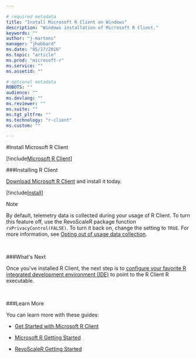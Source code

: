 ```yaml
---

# required metadata
title: "Install Microsoft R Client on Windows"
description: "Windows installation of Microsoft R Client."
keywords: ""
author: "j-martens"
manager: "jhubbard"
ms.date: "05/17/2016"
ms.topic: "article"
ms.prod: "microsoft-r"
ms.service: ""
ms.assetid: ""

# optional metadata
ROBOTS: ""
audience: ""
ms.devlang: ""
ms.reviewer: ""
ms.suite: ""
ms.tgt_pltfrm: ""
ms.technology: "r-client"
ms.custom: ""

---
```


#Install Microsoft R Client

[!include[Microsoft R Client](./includes/r-client/r-client-intro.md)]

###Installing R Client

[Download Microsoft R Client](http://aka.ms/rclient/download) and install it today.

[!include[Install](./includes/r-client/r-client-install.md)]
<br>

> [!NOTE]
> By default, telemetry data is collected during your usage of R Client. To turn this feature off, use the RevoScaleR package function `rxPrivacyControl(FALSE)`. To turn it back on, change the setting to `TRUE`. For more information, see [Opting out of usage data collection](rserver-optout-telemetry.md).

<br>

###What's Next

Once you've installed R Client, the next step is to [configure your favorite R integrated development environment (IDE)](r-client-get-started.md#configure-ide) to point to the R Client R executable.

<br>

###Learn More

You can learn more with these guides:

+ [Get Started with Microsoft R Client](r-client-get-started.md)

+ [Microsoft R Getting Started](microsoft-r-getting-started.md)

+ [RevoScaleR Getting Started](scaler-getting-started.md)
